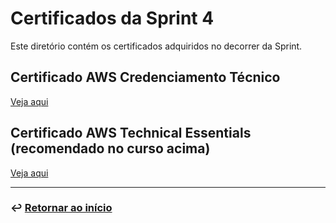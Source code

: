 # Certificados da Sprint 4
Este diretório contém os certificados adquiridos no decorrer da Sprint.

## Certificado AWS Credenciamento Técnico
[Veja aqui](AWS_Credenciamento_Técnico.pdf)

## Certificado AWS Technical Essentials (recomendado no curso acima)
[Veja aqui](AWS_Technical_Essentials.pdf)
___

### ↩️ [Retornar ao início](../../README.md)